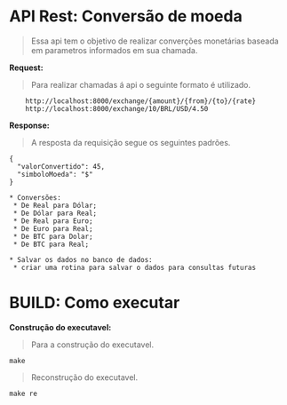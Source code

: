# API Rest: Conversão de moeda
> Essa api tem o objetivo de realizar converções monetárias baseada em parametros informados em sua chamada.

**Request:**
> Para realizar chamadas á api o seguinte formato é utilizado.

```
    http://localhost:8000/exchange/{amount}/{from}/{to}/{rate}
    http://localhost:8000/exchange/10/BRL/USD/4.50

```

**Response:**
> A resposta da requisição segue os seguintes padrões.

```
{
  "valorConvertido": 45,
  "simboloMoeda": "$"
}

* Conversões:
 * De Real para Dólar;
 * De Dólar para Real;
 * De Real para Euro;
 * De Euro para Real;
 * De BTC para Dolar;
 * De BTC para Real;

* Salvar os dados no banco de dados:
 * criar uma rotina para salvar o dados para consultas futuras
```

# BUILD: Como executar

**Construção do executavel:**
> Para a construção do executavel.

```
make 
```

> Reconstrução do executavel.

```
make re
```